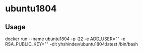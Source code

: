 # ubuntu1804

## Usage
docker run --name ubuntu1804 -p :22 -e ADD_USER="" -e RSA_PUBLIC_KEY="" -dit yhshindev/ubuntu1804:latest /bin/bash
